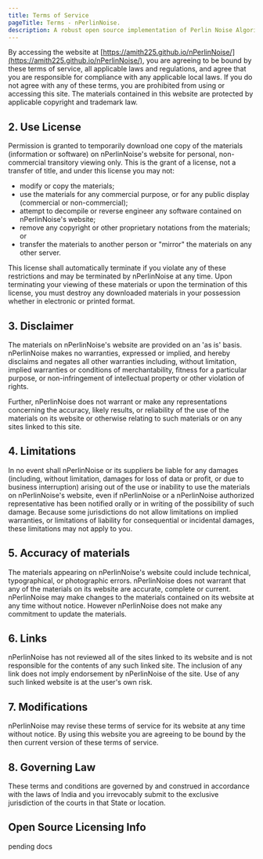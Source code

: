 ```yaml
---
title: Terms of Service
pageTitle: Terms - nPerlinNoise.
description: A robust open source implementation of Perlin Noise Algorithm for N-Dimensions.
---
```



By accessing the website at [https://amith225.github.io/nPerlinNoise/](https://amith225.github.io/nPerlinNoise/), you are agreeing to be bound by these terms of service, all applicable laws and regulations, and agree that you are responsible for compliance with any applicable local laws. If you do not agree with any of these terms, you are prohibited from using or accessing this site. The materials contained in this website are protected by applicable copyright and
trademark law.

## 2. Use License

Permission is granted to temporarily download one copy of the materials (information or software) on nPerlinNoise's website for personal, non-commercial transitory viewing only. This is the grant of a license, not a transfer of title, and under this license you may not:

- modify or copy the materials;
- use the materials for any commercial purpose, or for any public display (commercial or non-commercial);
- attempt to decompile or reverse engineer any software contained on nPerlinNoise's website;
- remove any copyright or other
  proprietary notations from the materials; or
- transfer the materials to another person or "mirror" the materials on any other server.

This license shall automatically terminate if you violate any of these restrictions and may be terminated by nPerlinNoise at any time. Upon terminating your viewing of these materials or upon the termination of this license, you must destroy any downloaded materials in your possession whether in electronic or printed format.

## 3. Disclaimer

The materials on nPerlinNoise's website are provided on an 'as is' basis. nPerlinNoise makes no warranties, expressed or implied, and hereby disclaims and negates all other warranties including, without limitation, implied warranties or conditions of merchantability, fitness for a particular purpose, or non-infringement of intellectual property or other violation of rights.

Further, nPerlinNoise does not warrant or make any representations concerning the accuracy, likely results, or reliability of the use of the materials on its website or otherwise relating to such materials or on any sites linked to this site.

## 4. Limitations

In no event shall nPerlinNoise or its suppliers be liable for any damages (including, without limitation, damages for loss of data or profit, or due to business interruption) arising out of the use or inability to use the materials on nPerlinNoise's website, even if nPerlinNoise or a nPerlinNoise authorized representative has been notified orally or in writing of the possibility of such damage. Because some jurisdictions do not allow limitations on implied warranties, or limitations of liability for consequential or incidental damages, these limitations may not apply to you.

## 5. Accuracy of materials

The materials appearing on nPerlinNoise's website could include technical, typographical, or photographic errors. nPerlinNoise does not warrant that any of the materials on its website are accurate, complete or current. nPerlinNoise may make changes to the materials contained on its website at any time without notice. However nPerlinNoise does not make any commitment to update the materials.

## 6. Links

nPerlinNoise has not reviewed all of the sites linked to its website and is not responsible for the contents of any such linked site. The inclusion of any link does not imply endorsement by nPerlinNoise of the site. Use of any such linked website is at the user's own risk.

## 7. Modifications

nPerlinNoise may revise these terms of service for its website at any time without notice. By using this website you are agreeing to be bound by the then current version of these terms of service.

## 8. Governing Law

These terms and conditions are governed by and construed in accordance with the laws of India and you irrevocably submit to the exclusive jurisdiction of the courts in that State or location.

## Open Source Licensing Info

pending docs
